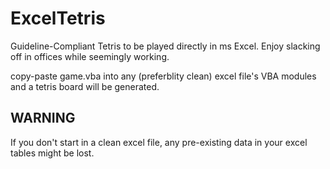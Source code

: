 # ExcelTetris
Guideline-Compliant Tetris to be played directly in ms Excel. Enjoy slacking off in offices while seemingly working. 

copy-paste game.vba into any (preferblity clean) excel file's VBA modules and a tetris board will be generated.

## WARNING
If you don't start in a clean excel file, any pre-existing data in your excel tables might be lost. 

